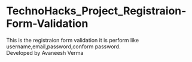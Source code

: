 # TechnoHacks_Project_Registraion-Form-Validation
This is the registraion form validation it is perform like username,email,password,conform password.
<br>
Developed by Avaneesh Verma

